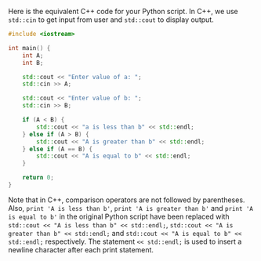Here is the equivalent C++ code for your Python script. In C++, we use `std::cin` to get input from user and `std::cout` to display output.

```cpp
#include <iostream>

int main() {
    int A;
    int B;

    std::cout << "Enter value of a: ";
    std::cin >> A;

    std::cout << "Enter value of b: ";
    std::cin >> B;

    if (A < B) {
        std::cout << "a is less than b" << std::endl;
    } else if (A > B) {
        std::cout << "A is greater than b" << std::endl;
    } else if (A == B) {
        std::cout << "A is equal to b" << std::endl;
    }

    return 0;
}
```

Note that in C++, comparison operators are not followed by parentheses. Also, `print 'A is less than b'`, `print 'A is greater than b'` and `print 'A is equal to b'` in the original Python script have been replaced with `std::cout << "A is less than b" << std::endl;`, `std::cout << "A is greater than b" << std::endl;` and `std::cout << "A is equal to b" << std::endl;` respectively. The statement `<< std::endl;` is used to insert a newline character after each print statement.
